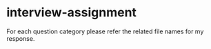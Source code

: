 # interview-assignment

For each question category please refer the related file names for my response.

